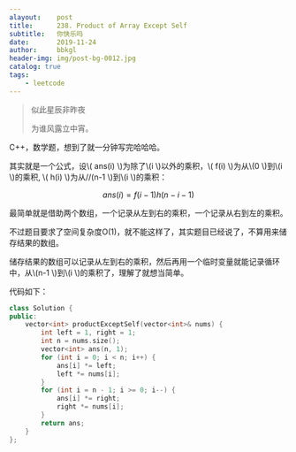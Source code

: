 ```yaml
---
alayout:    post
title:      238. Product of Array Except Self
subtitle:   你快乐吗
date:       2019-11-24
author:     bbkgl
header-img: img/post-bg-0012.jpg
catalog: true
tags:
    - leetcode
---
```


>似此星辰非昨夜
>
>为谁风露立中宵。

C++，数学题，想到了就一分钟写完哈哈哈。

其实就是一个公式，设\\( ans(i) \\)为除了\\(i \\)以外的乘积，\\( f(i) \\)为从\\(0 \\)到\\(i \\)的乘积, \\( h(i) \\)为从//(n-1 \\)到\\(i \\)的乘积：

$$ ans(i) = f(i-1)h(n - i - 1) ​$$

最简单就是借助两个数组，一个记录从左到右的乘积，一个记录从右到左的乘积。

不过题目要求了空间复杂度O(1)，就不能这样了，其实题目已经说了，不算用来储存结果的数组。

储存结果的数组可以记录从左到右的乘积，然后再用一个临时变量就能记录循环中，从\\(n-1 \\)到\\(i \\)的乘积了，理解了就想当简单。

代码如下：

```cpp
class Solution {
public:
    vector<int> productExceptSelf(vector<int>& nums) {
        int left = 1, right = 1;
        int n = nums.size();
        vector<int> ans(n, 1);
        for (int i = 0; i < n; i++) {
            ans[i] *= left;
            left *= nums[i];
        }
        for (int i = n - 1; i >= 0; i--) {
            ans[i] *= right;
            right *= nums[i];
        }
        return ans;
    }
};
```

